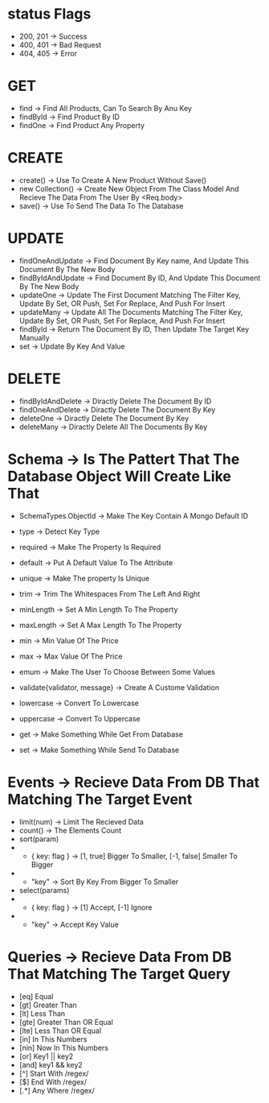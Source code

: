 # status Flags

-  200, 201 -> Success
-  400, 401 -> Bad Request
-  404, 405 -> Error

# GET

-  find -> Find All Products, Can To Search By Anu Key
-  findById -> Find Product By ID
-  findOne -> Find Product Any Property

# CREATE

-  create() -> Use To Create A New Product Without Save()
-  new Collection() -> Create New Object From The Class Model And Recieve The Data From The User By <Req.body>
-  save() -> Use To Send The Data To The Database

# UPDATE

-  findOneAndUpdate -> Find Document By Key name, And Update This Document By The New Body
-  findByIdAndUpdate -> Find Document By ID, And Update This Document By The New Body
-  updateOne -> Update The First Document Matching The Filter Key, Update By Set, OR Push, Set For Replace, And Push For Insert
-  updateMany -> Update All The Documents Matching The Filter Key, Update By Set, OR Push, Set For Replace, And Push For Insert
-  findById -> Return The Document By ID, Then Update The Target Key Manually
-  set -> Update By Key And Value

# DELETE

-  findByIdAndDelete -> Diractly Delete The Document By ID
-  findOneAndDelete -> Diractly Delete The Document By Key
-  deleteOne -> Diractly Delete The Document By Key
-  deleteMany -> Diractly Delete All The Documents By Key

# Schema -> Is The Pattert That The Database Object Will Create Like That

-  SchemaTypes.ObjectId -> Make The Key Contain A Mongo Default ID

-  type -> Detect Key Type
-  required -> Make The Property Is Required
-  default -> Put A Default Value To The Attribute
-  unique -> Make The property Is Unique
-  trim -> Trim The Whitespaces From The Left And Right

-  minLength -> Set A Min Length To The Property
-  maxLength -> Set A Max Length To The Property
-  min -> Min Value Of The Price
-  max -> Max Value Of The Price

-  emum -> Make The User To Choose Between Some Values
-  validate{validator, message} -> Create A Custome Validation

-  lowercase -> Convert To Lowercase
-  uppercase -> Convert To Uppercase

-  get -> Make Something While Get From Database
-  set -> Make Something While Send To Database

# Events -> Recieve Data From DB That Matching The Target Event

-  limit(num) -> Limit The Recieved Data
-  count() -> The Elements Count
-  sort(param)
-  -  { key: flag } -> [1, true] Bigger To Smaller, [-1, false] Smaller To Bigger
-  -  "key" -> Sort By Key From Bigger To Smaller
-  select(params)
-  -  { key: flag } -> [1] Accept, [-1] Ignore
-  -  "key" -> Accept Key Value

# Queries -> Recieve Data From DB That Matching The Target Query

-  [eq] Equal
-  [gt] Greater Than
-  [lt] Less Than
-  [gte] Greater Than OR Equal
-  [lte] Less Than OR Equal
-  [in] In This Numbers
-  [nin] Now In This Numbers
-  [or] Key1 || key2
-  [and] key1 && key2
-  [^] Start With /regex/
-  [$] End With /regex/
-  [.*] Any Where /regex/
